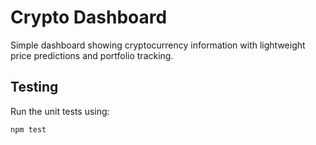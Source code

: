 # Crypto Dashboard

Simple dashboard showing cryptocurrency information with lightweight price predictions and portfolio tracking.

## Testing

Run the unit tests using:

```sh
npm test
```
